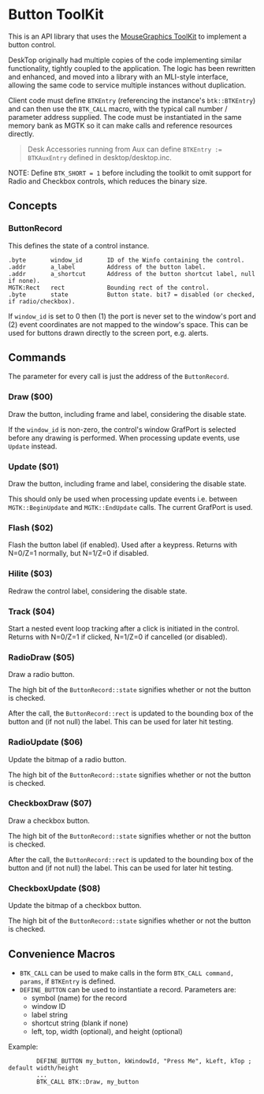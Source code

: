 # Button ToolKit

This is an API library that uses the [MouseGraphics ToolKit](../mgtk/MGTK.md) to implement a button control.

DeskTop originally had multiple copies of the code implementing similar functionality, tightly coupled to the application. The logic has been rewritten and enhanced, and moved into a library with an MLI-style interface, allowing the same code to service multiple instances without duplication.

Client code must define `BTKEntry` (referencing the instance's `btk::BTKEntry`) and can then use the `BTK_CALL` macro, with the typical call number / parameter address supplied. The code must be instantiated in the same memory bank as MGTK so it can make calls and reference resources directly.

> Desk Accessories running from Aux can define `BTKEntry := BTKAuxEntry` defined in desktop/desktop.inc.

NOTE: Define `BTK_SHORT = 1` before including the toolkit to omit support for Radio and Checkbox controls, which reduces the binary size.

## Concepts

### ButtonRecord
This defines the state of a control instance.
```
.byte       window_id       ID of the Winfo containing the control.
.addr       a_label         Address of the button label.
.addr       a_shortcut      Address of the button shortcut label, null if none).
MGTK:Rect   rect            Bounding rect of the control.
.byte       state           Button state. bit7 = disabled (or checked, if radio/checkbox).
```

If `window_id` is set to 0 then (1) the port is never set to the window's port and (2) event coordinates are not mapped to the window's space. This can be used for buttons drawn directly to the screen port, e.g. alerts.

## Commands

The parameter for every call is just the address of the `ButtonRecord`.

### Draw ($00)
Draw the button, including frame and label, considering the disable state.

If the `window_id` is non-zero, the control's window GrafPort is selected before any drawing is performed. When processing update events, use `Update` instead.


### Update ($01)
Draw the button, including frame and label, considering the disable state.

This should only be used when processing update events i.e. between `MGTK::BeginUpdate` and `MGTK::EndUpdate` calls. The current GrafPort is used.


### Flash ($02)
Flash the button label (if enabled). Used after a keypress. Returns with N=0/Z=1 normally, but N=1/Z=0 if disabled.


### Hilite ($03)
Redraw the control label, considering the disable state.


### Track ($04)
Start a nested event loop tracking after a click is initiated in the control. Returns with N=0/Z=1 if clicked, N=1/Z=0 if cancelled (or disabled).


### RadioDraw ($05)
Draw a radio button.

The high bit of the `ButtonRecord::state` signifies whether or not the button is checked.

After the call, the `ButtonRecord::rect` is updated to the bounding box of the button and (if not null) the label. This can be used for later hit testing.


### RadioUpdate ($06)
Update the bitmap of a radio button.

The high bit of the `ButtonRecord::state` signifies whether or not the button is checked.


### CheckboxDraw ($07)
Draw a checkbox button.

The high bit of the `ButtonRecord::state` signifies whether or not the button is checked.

After the call, the `ButtonRecord::rect` is updated to the bounding box of the button and (if not null) the label. This can be used for later hit testing.


### CheckboxUpdate ($08)
Update the bitmap of a checkbox button.

The high bit of the `ButtonRecord::state` signifies whether or not the button is checked.


## Convenience Macros

* `BTK_CALL` can be used to make calls in the form `BTK_CALL command, params`, if `BTKEntry` is defined.
* `DEFINE_BUTTON` can be used to instantiate a record. Parameters are:
  * symbol (name) for the record
  * window ID
  * label string
  * shortcut string (blank if none)
  * left, top, width (optional), and height (optional)

Example:
```
        DEFINE_BUTTON my_button, kWindowId, "Press Me", kLeft, kTop ; default width/height
        ...
        BTK_CALL BTK::Draw, my_button
```
